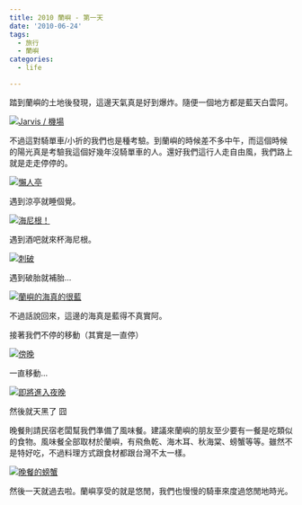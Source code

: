 ```yaml
---
title: 2010 蘭嶼 - 第一天
date: '2010-06-24'
tags:
  - 旅行
  - 蘭嶼
categories:
  - life

---
```

踏到蘭嶼的土地後發現，這邊天氣真是好到爆炸。隨便一個地方都是藍天白雲阿。  
  
[![Jarvis / 機場](images/0.jpg)](http://www.flickr.com/photos/yurenju/4727222355/ "Flickr 上 yurenju 的 Jarvis / 機場")  
  
不過這對騎單車/小折的我們也是種考驗。到蘭嶼的時候差不多中午，而這個時候的陽光真是考驗我這個好幾年沒騎單車的人。還好我們這行人走自由風，我們路上就是走走停停的。  
  
[![懶人亭](images/1.jpg)](http://www.flickr.com/photos/yurenju/4727869744/ "Flickr 上 yurenju 的 懶人亭")  
  
遇到涼亭就睡個覺。  
  
  
  
[![海尼根！](images/2.jpg)](http://www.flickr.com/photos/yurenju/4727225691/ "Flickr 上 yurenju 的 海尼根！")  
  
遇到酒吧就來杯海尼根。  
  
[![刺破](images/3.jpg)](http://www.flickr.com/photos/yurenju/4727872858/ "Flickr 上 yurenju 的 刺破")  
  
遇到破胎就補胎…  
  
[![蘭嶼的海真的很藍](images/4.jpg)](http://www.flickr.com/photos/yurenju/4727228793/ "Flickr 上 yurenju 的 蘭嶼的海真的很藍")  
  
不過話說回來，這邊的海真是藍得不真實阿。  
  
接著我們不停的移動（其實是一直停）  
  
[![傍晚](images/5.jpg)](http://www.flickr.com/photos/yurenju/4727316877/ "Flickr 上 yurenju 的 傍晚")  
  
一直移動…  
  
[![即將進入夜晚](images/6.jpg)](http://www.flickr.com/photos/yurenju/4727318143/ "Flickr 上 yurenju 的 即將進入夜晚")  
  
然後就天黑了 囧  
  
晚餐則請民宿老闆幫我們準備了風味餐。建議來蘭嶼的朋友至少要有一餐是吃類似的食物。風味餐全部取材於蘭嶼，有飛魚乾、海木耳、秋海棠、螃蟹等等。雖然不是特好吃，不過料理方式跟食材都跟台灣不太一樣。  
  
[![晚餐的螃蟹](images/7.jpg)](http://www.flickr.com/photos/yurenju/4727969382/ "Flickr 上 yurenju 的 晚餐的螃蟹")  
  
然後一天就過去啦。蘭嶼享受的就是悠閒，我們也慢慢的騎車來度過悠閒地時光。